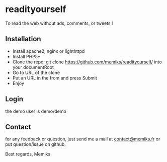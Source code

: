 readityourself
==============

To read the web without ads, comments, or tweets !

Installation
------------

* Install apache2, nginx or lighthttpd
* Install PHP5+
* Clone the repo: git clone https://github.com/memiks/readityourself/ into your documentRoot
* Go to URL of the clone
* Put an URL in the from and press Submit
* Enjoy

Login
-----

the demo user is demo/demo

Contact
-------

for any feedback or question, just send me a mail at contact@memiks.fr or put question/issue on github.

Best regards,
Memiks.
